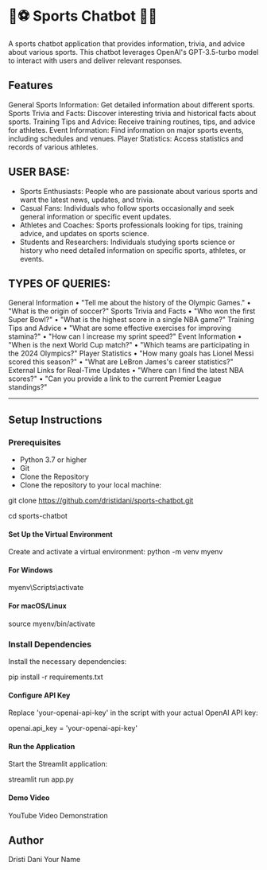 # 🏏⚽ Sports Chatbot 🏀🎾
A sports chatbot application that provides information, trivia, and advice about various sports. This chatbot leverages OpenAI's GPT-3.5-turbo model to interact with users and deliver relevant responses.

## Features
General Sports Information: Get detailed information about different sports.
Sports Trivia and Facts: Discover interesting trivia and historical facts about sports.
Training Tips and Advice: Receive training routines, tips, and advice for athletes.
Event Information: Find information on major sports events, including schedules and venues.
Player Statistics: Access statistics and records of various athletes.

## USER BASE: 
-	Sports Enthusiasts: People who are passionate about various sports and want the latest news, updates, and trivia.
-	Casual Fans: Individuals who follow sports occasionally and seek general information or specific event updates.
-	Athletes and Coaches: Sports professionals looking for tips, training advice, and updates on sports science.
-	Students and Researchers: Individuals studying sports science or history who need detailed information on specific sports, athletes, or events.

## TYPES OF QUERIES:


General Information
•	"Tell me about the history of the Olympic Games."
•	"What is the origin of soccer?"
Sports Trivia and Facts
•	"Who won the first Super Bowl?"
•	"What is the highest score in a single NBA game?"
Training Tips and Advice
•	"What are some effective exercises for improving stamina?"
•	"How can I increase my sprint speed?"
Event Information
•	"When is the next World Cup match?"
•	"Which teams are participating in the 2024 Olympics?"
Player Statistics
•	"How many goals has Lionel Messi scored this season?"
•	"What are LeBron James's career statistics?"
External Links for Real-Time Updates
•	"Where can I find the latest NBA scores?"
•	"Can you provide a link to the current Premier League standings?"





------------------------------------------------------------------------------------------------------------------------------------------------------------------------------------------------------------------

## Setup Instructions
### Prerequisites
- Python 3.7 or higher
- Git
- Clone the Repository
- Clone the repository to your local machine:


git clone https://github.com/dristidani/sports-chatbot.git

cd sports-chatbot

#### Set Up the Virtual Environment
Create and activate a virtual environment:
python -m venv myenv
#### For Windows
myenv\Scripts\activate
#### For macOS/Linux
source myenv/bin/activate

### Install Dependencies
Install the necessary dependencies:

pip install -r requirements.txt


#### Configure API Key
Replace 'your-openai-api-key' in the script with your actual OpenAI API key:

openai.api_key = 'your-openai-api-key'


#### Run the Application
Start the Streamlit application:

streamlit run app.py


#### Demo Video
YouTube Video Demonstration

## Author
Dristi Dani
Your Name
